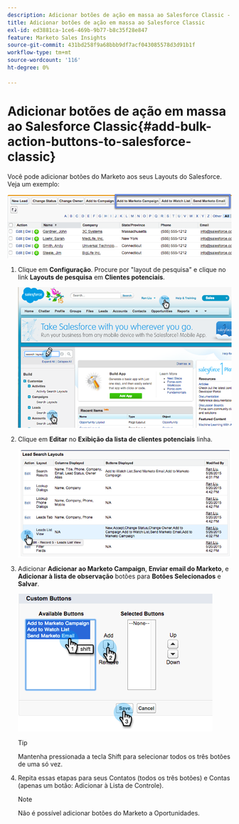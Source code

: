 ```yaml
---
description: Adicionar botões de ação em massa ao Salesforce Classic - Documentação do Marketo - Documentação do produto
title: Adicionar botões de ação em massa ao Salesforce Classic
exl-id: ed3881ca-1ce6-469b-9b77-b8c35f28e847
feature: Marketo Sales Insights
source-git-commit: 431bd258f9a68bbb9df7acf043085578d3d91b1f
workflow-type: tm+mt
source-wordcount: '116'
ht-degree: 0%

---
```


# Adicionar botões de ação em massa ao Salesforce Classic{#add-bulk-action-buttons-to-salesforce-classic}

Você pode adicionar botões do Marketo aos seus Layouts do Salesforce. Veja um exemplo:

![](assets/add-bulk-action-buttons-to-salesforce-classic-1.png)

1. Clique em **Configuração**. Procure por &quot;layout de pesquisa&quot; e clique no link **Layouts de pesquisa** em **Clientes potenciais**.

   ![](assets/add-bulk-action-buttons-to-salesforce-classic-2.png)

1. Clique em **Editar** no **Exibição da lista de clientes potenciais** linha.

   ![](assets/add-bulk-action-buttons-to-salesforce-classic-3.png)

1. Adicionar **Adicionar ao Marketo Campaign**, **Enviar email do Marketo**, e **Adicionar à lista de observação** botões para **Botões Selecionados** e **Salvar**.

   ![](assets/add-bulk-action-buttons-to-salesforce-classic-4.png)

   >[!TIP]
   >
   >Mantenha pressionada a tecla Shift para selecionar todos os três botões de uma só vez.

1. Repita essas etapas para seus Contatos (todos os três botões) e Contas (apenas um botão: Adicionar à Lista de Controle).

   >[!NOTE]
   >
   >Não é possível adicionar botões do Marketo a Oportunidades.
